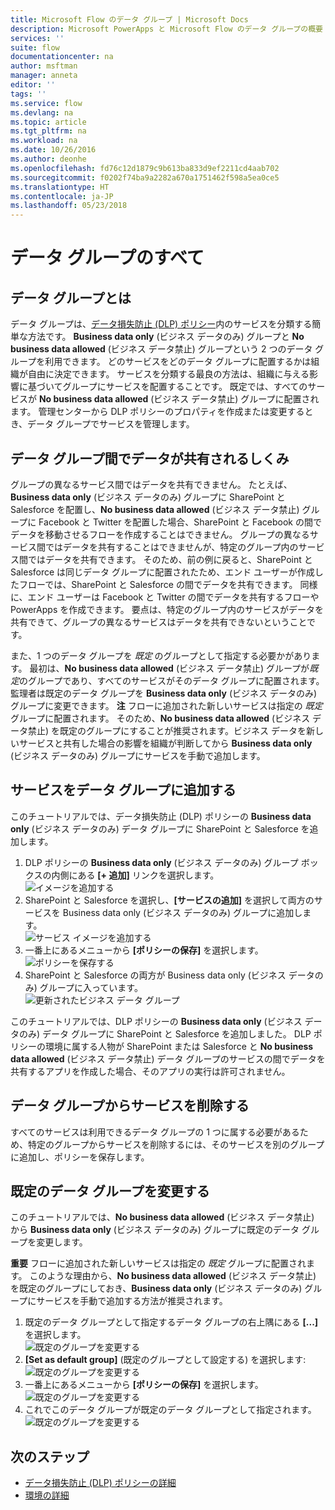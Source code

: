 ```yaml
---
title: Microsoft Flow のデータ グループ | Microsoft Docs
description: Microsoft PowerApps と Microsoft Flow のデータ グループの概要
services: ''
suite: flow
documentationcenter: na
author: msftman
manager: anneta
editor: ''
tags: ''
ms.service: flow
ms.devlang: na
ms.topic: article
ms.tgt_pltfrm: na
ms.workload: na
ms.date: 10/26/2016
ms.author: deonhe
ms.openlocfilehash: fd76c12d1879c9b613ba833d9ef2211cd4aab702
ms.sourcegitcommit: f0202f74ba9a2282a670a1751462f598a5ea0ce5
ms.translationtype: HT
ms.contentlocale: ja-JP
ms.lasthandoff: 05/23/2018
---
```

# <a name="learn-all-about-data-groups"></a>データ グループのすべて
## <a name="what-is-a-data-group"></a>データ グループとは
データ グループは、[データ損失防止 (DLP) ポリシー](prevent-data-loss.md)内のサービスを分類する簡単な方法です。 **Business data only** (ビジネス データのみ) グループと **No business data allowed** (ビジネス データ禁止) グループという 2 つのデータ グループを利用できます。 どのサービスをどのデータ グループに配置するかは組織が自由に決定できます。 サービスを分類する最良の方法は、組織に与える影響に基づいてグループにサービスを配置することです。 既定では、すべてのサービスが **No business data allowed** (ビジネス データ禁止) グループに配置されます。 管理センターから DLP ポリシーのプロパティを作成または変更するとき、データ グループでサービスを管理します。

## <a name="how-data-is-shared-between-data-groups"></a>データ グループ間でデータが共有されるしくみ
グループの異なるサービス間ではデータを共有できません。 たとえば、**Business data only** (ビジネス データのみ) グループに SharePoint と Salesforce を配置し、**No business data allowed** (ビジネス データ禁止) グループに Facebook と Twitter を配置した場合、SharePoint と Facebook の間でデータを移動させるフローを作成することはできません。 グループの異なるサービス間ではデータを共有することはできませんが、特定のグループ内のサービス間ではデータを共有できます。 そのため、前の例に戻ると、SharePoint と Salesforce は同じデータ グループに配置されたため、エンド ユーザーが作成したフローでは、SharePoint と Salesforce の間でデータを共有できます。 同様に、エンド ユーザーは Facebook と Twitter の間でデータを共有するフローや PowerApps を作成できます。 要点は、特定のグループ内のサービスがデータを共有できて、グループの異なるサービスはデータを共有できないということです。  

また、1 つのデータ グループを *既定* のグループとして指定する必要かがあります。 最初は、**No business data allowed** (ビジネス データ禁止) グループが*既定*のグループであり、すべてのサービスがそのデータ グループに配置されます。 監理者は既定のデータ グループを **Business data only** (ビジネス データのみ) グループに変更できます。 **注** フローに追加された新しいサービスは指定の *既定* グループに配置されます。 そのため、**No business data allowed** (ビジネス データ禁止) を既定のグループにすることが推奨されます。ビジネス データを新しいサービスと共有した場合の影響を組織が判断してから **Business data only** (ビジネス データのみ) グループにサービスを手動で追加します。

## <a name="add-services-to-a-data-group"></a>サービスをデータ グループに追加する
このチュートリアルでは、データ損失防止 (DLP) ポリシーの **Business data only** (ビジネス データのみ) データ グループに SharePoint と Salesforce を追加します。 

1. DLP ポリシーの **Business data only** (ビジネス データのみ) グループ ボックスの内側にある **[+ 追加]** リンクを選択します。    
   ![イメージを追加する](./media/introduction-to-data-groups/add-to-data-group-1.png)  
2. SharePoint と Salesforce を選択し、**[サービスの追加]** を選択して両方のサービスを Business data only (ビジネス データのみ) グループに追加します。    
   ![サービス イメージを追加する](./media/introduction-to-data-groups/add-to-data-group-2.png)  
3. 一番上にあるメニューから **[ポリシーの保存]** を選択します。  
   ![ポリシーを保存する](./media/introduction-to-data-groups/add-to-data-group-4.png) 
4. SharePoint と Salesforce の両方が Business data only (ビジネス データのみ) グループに入っています。  
   ![更新されたビジネス データ グループ](./media/introduction-to-data-groups/add-to-data-group-3.png)   

このチュートリアルでは、DLP ポリシーの **Business data only** (ビジネス データのみ) データ グループに SharePoint と Salesforce を追加しました。 DLP ポリシーの環境に属する人物が SharePoint または Salesforce と **No business data allowed** (ビジネス データ禁止) データ グループのサービスの間でデータを共有するアプリを作成した場合、そのアプリの実行は許可されません。

## <a name="remove-services-from-a-data-group"></a>データ グループからサービスを削除する
すべてのサービスは利用できるデータ グループの 1 つに属する必要があるため、特定のグループからサービスを削除するには、そのサービスを別のグループに追加し、ポリシーを保存します。  

## <a name="change-the-default-data-group"></a>既定のデータ グループを変更する
このチュートリアルでは、**No business data allowed** (ビジネス データ禁止) から **Business data only** (ビジネス データのみ) グループに既定のデータ グループを変更します。  

**重要** フローに追加された新しいサービスは指定の *既定* グループに配置されます。 このような理由から、**No business data allowed** (ビジネス データ禁止) を既定のグループにしておき、**Business data only** (ビジネス データのみ) グループにサービスを手動で追加する方法が推奨されます。

1. 既定のデータ グループとして指定するデータ グループの右上隅にある **[...]** を選択します。    
   ![既定のグループを変更する](./media/introduction-to-data-groups/default-data-group-0.png)  
2. **[Set as default group]** (既定のグループとして設定する) を選択します:  
   ![既定のグループを変更する](./media/introduction-to-data-groups/default-data-group-1.png)   
3. 一番上にあるメニューから **[ポリシーの保存]** を選択します。  
   ![既定のグループを変更する](./media/introduction-to-data-groups/add-to-data-group-4.png) 
4. これでこのデータ グループが既定のデータ グループとして指定されます。  
   ![既定のグループを変更する](./media/introduction-to-data-groups/default-data-group-2.png)   

## <a name="next-steps"></a>次のステップ
* [データ損失防止 (DLP) ポリシーの詳細](prevent-data-loss.md)
* [環境の詳細](environments-overview-admin.md)   

